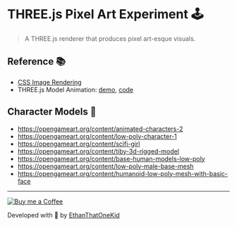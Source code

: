 # THREE.js Pixel Art Experiment 🕹
> A THREE.js renderer that produces pixel art-esque visuals.

## Reference 📚
* [CSS Image Rendering](https://developer.mozilla.org/en-US/docs/Games/Techniques/Crisp_pixel_art_look)
* THREE.js Model Animation: [demo](https://threejs.org/examples/webgl_animation_skinning_blending.html), [code](https://github.com/mrdoob/three.js/blob/dev/examples/webgl_animation_skinning_blending.html)

## Character Models 🧑
* https://opengameart.org/content/animated-characters-2
* https://opengameart.org/content/low-poly-character-1
* https://opengameart.org/content/scifi-girl
* https://opengameart.org/content/tiby-3d-rigged-model
* https://opengameart.org/content/base-human-models-low-poly
* https://opengameart.org/content/low-poly-male-base-mesh
* https://opengameart.org/content/humanoid-low-poly-mesh-with-basic-face

---

[![Buy me a Coffee](https://img.shields.io/badge/buy%20me%20a-coffee-%23FF813F)][bmac]

Developed with 🧠 by [EthanThatOneKid][creator_site]

[bmac]: http://buymeacoff.ee/etok
[creator_site]: http://ethandavidson.com/